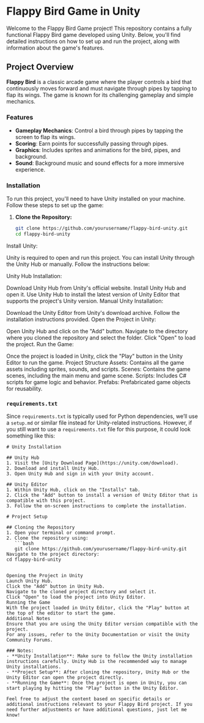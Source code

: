 # Flappy Bird Game in Unity

Welcome to the Flappy Bird Game project! This repository contains a fully functional Flappy Bird game developed using Unity. Below, you'll find detailed instructions on how to set up and run the project, along with information about the game's features.

## Project Overview

**Flappy Bird** is a classic arcade game where the player controls a bird that continuously moves forward and must navigate through pipes by tapping to flap its wings. The game is known for its challenging gameplay and simple mechanics.

### Features

- **Gameplay Mechanics**: Control a bird through pipes by tapping the screen to flap its wings.
- **Scoring**: Earn points for successfully passing through pipes.
- **Graphics**: Includes sprites and animations for the bird, pipes, and background.
- **Sound**: Background music and sound effects for a more immersive experience.

### Installation

To run this project, you'll need to have Unity installed on your machine. Follow these steps to set up the game:

1. **Clone the Repository:**

   ```bash
   git clone https://github.com/yourusername/flappy-bird-unity.git
   cd flappy-bird-unity
Install Unity:

Unity is required to open and run this project. You can install Unity through the Unity Hub or manually. Follow the instructions below:

Unity Hub Installation:

Download Unity Hub from Unity's official website.
Install Unity Hub and open it.
Use Unity Hub to install the latest version of Unity Editor that supports the project's Unity version.
Manual Unity Installation:

Download the Unity Editor from Unity's download archive.
Follow the installation instructions provided.
Open the Project in Unity:

Open Unity Hub and click on the "Add" button.
Navigate to the directory where you cloned the repository and select the folder.
Click "Open" to load the project.
Run the Game:

Once the project is loaded in Unity, click the "Play" button in the Unity Editor to run the game.
Project Structure
Assets: Contains all the game assets including sprites, sounds, and scripts.
Scenes: Contains the game scenes, including the main menu and game scene.
Scripts: Includes C# scripts for game logic and behavior.
Prefabs: Prefabricated game objects for reusability.


### `requirements.txt`

Since `requirements.txt` is typically used for Python dependencies, we’ll use a `setup.md` or similar file instead for Unity-related instructions. However, if you still want to use a `requirements.txt` file for this purpose, it could look something like this:

```text
# Unity Installation

## Unity Hub
1. Visit the [Unity Download Page](https://unity.com/download).
2. Download and install Unity Hub.
3. Open Unity Hub and sign in with your Unity account.

## Unity Editor
1. Within Unity Hub, click on the "Installs" tab.
2. Click the "Add" button to install a version of Unity Editor that is compatible with this project.
3. Follow the on-screen instructions to complete the installation.

# Project Setup

## Cloning the Repository
1. Open your terminal or command prompt.
2. Clone the repository using:
   ```bash
   git clone https://github.com/yourusername/flappy-bird-unity.git
Navigate to the project directory:
cd flappy-bird-unity


Opening the Project in Unity
Launch Unity Hub.
Click the "Add" button in Unity Hub.
Navigate to the cloned project directory and select it.
Click "Open" to load the project into Unity Editor.
Running the Game
With the project loaded in Unity Editor, click the "Play" button at the top of the editor to start the game.
Additional Notes
Ensure that you are using the Unity Editor version compatible with the project.
For any issues, refer to the Unity Documentation or visit the Unity Community Forums.

### Notes:
- **Unity Installation**: Make sure to follow the Unity installation instructions carefully. Unity Hub is the recommended way to manage Unity installations.
- **Project Setup**: After cloning the repository, Unity Hub or the Unity Editor can open the project directly.
- **Running the Game**: Once the project is open in Unity, you can start playing by hitting the "Play" button in the Unity Editor.

Feel free to adjust the content based on specific details or additional instructions relevant to your Flappy Bird project. If you need further adjustments or have additional questions, just let me know!
